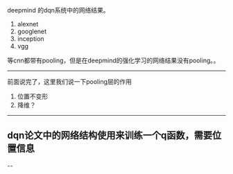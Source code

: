deepmind 的dqn系统中的网络结果。

1. alexnet
2. googlenet
3. inception
4. vgg

等cnn都带有pooling，但是在deepmind的强化学习的网络结果没有pooling。。

---

前面说完了，这里我们说一下pooling层的作用

1. 位置不变形
2. 降维？

---

## dqn论文中的网络结构使用来训练一个q函数，需要位置信息

--
